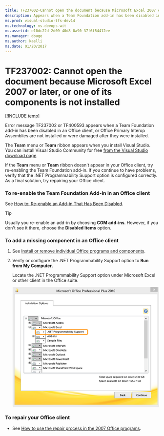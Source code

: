 ```yaml
---
title: TF237002-Cannot open the document because Microsoft Excel 2007 or later, or one of its components is not installed  | VSTS & TFS
description: Appears when a Team Foundation add-in has been disabled in an Office client.
ms.prod: visual-studio-tfs-dev14
ms.technology: vs-devops-wit
ms.assetid: e10dc22d-2d09-40d8-8a90-37f6f54412ee
ms.manager: douge
ms.author: kaelli
ms.date: 01/20/2017
---
```


# TF237002: Cannot open the document because Microsoft Excel 2007 or later, or one of its components is not installed

[!INCLUDE [temp](../../../_shared/dev15-version-header.md)]

Error message TF237002 or TF400593 appears when a Team Foundation add-in has been disabled in an Office client, or Office Primary Interop Assemblies are not installed or were damaged after they were installed.  
  
 The **Team** menu or **Team** ribbon appears when you install Visual Studio. You can install Visual Studio Community for free [from the Visual Studio download page](http://www.visualstudio.com/downloads/download-visual-studio-vs).  
  
 If the **Team** menu or **Team** ribbon doesn't appear in your Office client, try re-enabling the Team Foundation add-in. If you continue to have problems, verify that the .NET Programmability Support option is configured correctly. As a final solution, try repairing your Office client.  
  
### To re-enable the Team Foundation Add-in in an Office client  
  
See [How to: Re-enable an Add-in That Has Been Disabled](http://msdn.microsoft.com/library/ms268871.aspx).  
  
> [!TIP]
>  Usually you re-enable an add-in by choosing **COM add-ins**. However, if you don't see it there, choose the **Disabled Items** option.  
  
### To add a missing component in an Office client  
  
1.  See [Install or remove individual Office programs and components](http://office.microsoft.com/access-help/install-or-remove-individual-office-programs-and-components-HA010354261.aspx?CTT=1).  
  
2.  Verify or configure the .NET Programmability Support option to **Run from My Computer**.  
  
     Locate the .NET Programmability Support option under Microsoft Excel or other client in the Office suite.  
  
     ![Install .NET Programmability Support option](_img/alm_em_netprogsupport.png "ALM_EM_NetProgSupport")  
  
### To repair your Office client  
  
-   See [How to use the repair process in the 2007 Office programs](http://support.microsoft.com/kb/924614).